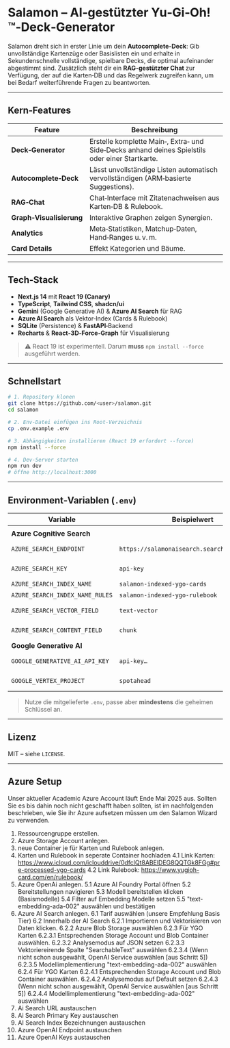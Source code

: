# Salamon – AI‑gestützter Yu‑Gi‑Oh!™‑Deck‑Generator

Salamon dreht sich in erster Linie um dein **Autocomplete‑Deck**: Gib unvollständige Kartenzüge oder Basislisten ein und erhalte in Sekundenschnelle vollständige, spielbare Decks, die optimal aufeinander abgestimmt sind. Zusätzlich steht dir ein **RAG‑gestützter Chat** zur Verfügung, der auf die Karten‑DB und das Regelwerk zugreifen kann, um bei Bedarf weiterführende Fragen zu beantworten.

---
## Kern‑Features

| Feature                  | Beschreibung                                                                                    |
| ------------------------ | ----------------------------------------------------------------------------------------------- |
| **Deck‑Generator**       | Erstelle komplette Main‑, Extra‑ und Side‑Decks anhand deines Spielstils oder einer Startkarte. |
| **Autocomplete‑Deck**    | Lässt unvollständige Listen automatisch vervollständigen (ARM‑basierte Suggestions).            |
| **RAG‑Chat**             | Chat‑Interface mit Zitatenachweisen aus Karten‑DB & Rulebook.                                   |
| **Graph‑Visualisierung** | Interaktive Graphen zeigen Synergien.                                                           |
| **Analytics**            | Meta‑Statistiken, Matchup‑Daten, Hand‑Ranges u. v. m.                                           |
| **Card Details**         | Effekt Kategorien und Bäume.                                                                    |

---

## Tech‑Stack

- **Next.js 14** mit **React 19 (Canary)**
- **TypeScript**, **Tailwind CSS**, **shadcn/ui**
- **Gemini** (Google Generative AI) & **Azure AI Search** für RAG
- **Azure AI Search** als Vektor‑Index (Cards & Rulebook)
- **SQLite** (Persistence) & **FastAPI**‑Backend
- **Recharts** & **React‑3D‑Force‑Graph** für Visualisierung

> ⚠️ React 19 ist experimentell. Darum **muss** `npm install --force` ausgeführt werden.

---

## Schnellstart

```bash
# 1. Repository klonen
git clone https://github.com/<user>/salamon.git
cd salamon

# 2. Env‑Datei einfügen ins Root-Verzeichnis
cp .env.example .env

# 3. Abhängigkeiten installieren (React 19 erfordert --force)
npm install --force

# 4. Dev‑Server starten
npm run dev
# öffne http://localhost:3000
```



---

## Environment‑Variablen (`.env`)

| Variable                        | Beispielwert                                 | Zweck                               |
| ------------------------------- |----------------------------------------------| ----------------------------------- |
|                                 |                                              |                                     |
| **Azure Cognitive Search**      |                                              |                                     |
| `AZURE_SEARCH_ENDPOINT`         | `https://salamonaisearch.search.windows.net` | Endpunkt des Azure Search Service   |
| `AZURE_SEARCH_KEY`              | `api-key`                                    | Admin‑/Query‑Key für Azure Search   |
| `AZURE_SEARCH_INDEX_NAME`       | `salamon-indexed-ygo-cards`                  | Karten‑Embed‑Index                  |
| `AZURE_SEARCH_INDEX_NAME_RULES` | `salamon-indexed-ygo-rulebook`               | Regelbuch‑Embed‑Index               |
| `AZURE_SEARCH_VECTOR_FIELD`     | `text-vector`                                | Feldname der Vektor‑Embeddings      |
| `AZURE_SEARCH_CONTENT_FIELD`    | `chunk`                                      | Feldname des Original­texts (Chunk) |
| **Google Generative AI**        |                                              |                                     |
| `GOOGLE_GENERATIVE_AI_API_KEY`  | `api-key…`                                   | API‑Key für Gemini‑Modelle          |
| `GOOGLE_VERTEX_PROJECT`         | `spotahead`                                  | GCP‑Projekt‑ID für Vertex AI        |

> Nutze die mitgelieferte `.env`, passe aber **mindestens** die geheimen Schlüssel an.
---
## Lizenz

MIT – siehe `LICENSE`. 



---
## Azure Setup
Unser aktueller Academic Azure Account läuft Ende Mai 2025 aus.
Sollten Sie es bis dahin noch nicht geschafft haben sollten, ist im nachfolgenden beschrieben, wie Sie ihr Azure aufsetzen müssen um den Salamon Wizard zu verwenden.

1. Ressourcengruppe erstellen.
2. Azure Storage Account anlegen.
3. neue Container je für Karten und Rulebook anlegen.
4. Karten und Rulebook in seperate Container hochladen
    4.1 Link Karten: https://www.icloud.com/iclouddrive/0dfclQt8ABElDEG8QQTGk8FGg#pre-processed-ygo-cards 
    4.2 Link Rulebook: https://www.yugioh-card.com/en/rulebook/
5. Azure OpenAi anlegen.
    5.1 Azure AI Foundry Portal öffnen
    5.2 Bereitstellungen navigieren
    5.3 Modell bereitstellen klicken (Basismodelle)
    5.4 Filter auf Embedding Modelle setzen
    5.5 "text-embedding-ada-002" auswählen und bestätigen
6. Azure AI Search anlegen.
    6.1 Tarif auswählen (unsere Empfehlung Basis Tier)
    6.2 Innerhalb der AI Search
        6.2.1 Importieren und Vektorisieren von Daten klicken.
        6.2.2 Azure Blob Storage auswählen
        6.2.3 Für YGO Karten
            6.2.3.1 Entsprechenden Storage Account und Blob Container auswählen.
            6.2.3.2 Analysemodus auf JSON setzen
            6.2.3.3 Vektoriereirende Spalte "SearchableText" auswählen
            6.2.3.4 (Wenn nicht schon ausgewählt, OpenAI Service auswählen [aus Schritt 5])
            6.2.3.5 Modellimplementierung "text-embedding-ada-002" auswählen
        6.2.4 Für YGO Karten
            6.2.4.1 Entsprechenden Storage Account und Blob Container auswählen.
            6.2.4.2 Analysemodus auf Default setzen
            6.2.4.3 (Wenn nicht schon ausgewählt, OpenAI Service auswählen [aus Schritt 5])
            6.2.4.4 Modellimplementierung "text-embedding-ada-002" auswählen
7. Ai Search URL austauschen
8. Ai Search Primary Key austauschen
9. AI Search Index Bezeichnungen austauschen
10. Azure OpenAI Endpoint austauschen
11. Azure OpenAI Keys austauschen




